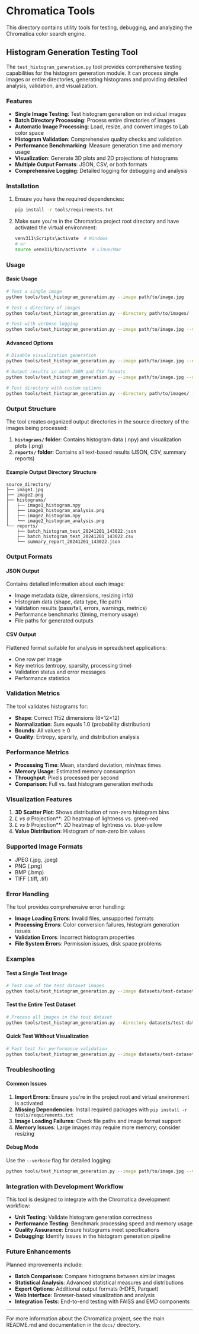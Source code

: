 # Chromatica Tools

This directory contains utility tools for testing, debugging, and analyzing the Chromatica color search engine.

## Histogram Generation Testing Tool

The `test_histogram_generation.py` tool provides comprehensive testing capabilities for the histogram generation module. It can process single images or entire directories, generating histograms and providing detailed analysis, validation, and visualization.

### Features

- **Single Image Testing**: Test histogram generation on individual images
- **Batch Directory Processing**: Process entire directories of images
- **Automatic Image Processing**: Load, resize, and convert images to Lab color space
- **Histogram Validation**: Comprehensive quality checks and validation
- **Performance Benchmarking**: Measure generation time and memory usage
- **Visualization**: Generate 3D plots and 2D projections of histograms
- **Multiple Output Formats**: JSON, CSV, or both formats
- **Comprehensive Logging**: Detailed logging for debugging and analysis

### Installation

1. Ensure you have the required dependencies:

   ```bash
   pip install -r tools/requirements.txt
   ```

2. Make sure you're in the Chromatica project root directory and have activated the virtual environment:
   ```bash
   venv311\Scripts\activate  # Windows
   # or
   source venv311/bin/activate  # Linux/Mac
   ```

### Usage

#### Basic Usage

```bash
# Test a single image
python tools/test_histogram_generation.py --image path/to/image.jpg

# Test a directory of images
python tools/test_histogram_generation.py --directory path/to/images/

# Test with verbose logging
python tools/test_histogram_generation.py --image path/to/image.jpg --verbose
```

#### Advanced Options

```bash
# Disable visualization generation
python tools/test_histogram_generation.py --image path/to/image.jpg --no-visualize

# Output results in both JSON and CSV formats
python tools/test_histogram_generation.py --image path/to/image.jpg --output-format both

# Test directory with custom options
python tools/test_histogram_generation.py --directory path/to/images/ --output-format csv --no-visualize
```

### Output Structure

The tool creates organized output directories in the source directory of the images being processed:

1. **`histograms/` folder**: Contains histogram data (.npy) and visualization plots (.png)
2. **`reports/` folder**: Contains all text-based results (JSON, CSV, summary reports)

#### Example Output Directory Structure

```
source_directory/
├── image1.jpg
├── image2.png
├── histograms/
│   ├── image1_histogram.npy
│   ├── image1_histogram_analysis.png
│   ├── image2_histogram.npy
│   └── image2_histogram_analysis.png
└── reports/
    ├── batch_histogram_test_20241201_143022.json
    ├── batch_histogram_test_20241201_143022.csv
    └── summary_report_20241201_143022.json
```

### Output Formats

#### JSON Output

Contains detailed information about each image:

- Image metadata (size, dimensions, resizing info)
- Histogram data (shape, data type, file path)
- Validation results (pass/fail, errors, warnings, metrics)
- Performance benchmarks (timing, memory usage)
- File paths for generated outputs

#### CSV Output

Flattened format suitable for analysis in spreadsheet applications:

- One row per image
- Key metrics (entropy, sparsity, processing time)
- Validation status and error messages
- Performance statistics

### Validation Metrics

The tool validates histograms for:

- **Shape**: Correct 1152 dimensions (8×12×12)
- **Normalization**: Sum equals 1.0 (probability distribution)
- **Bounds**: All values ≥ 0
- **Quality**: Entropy, sparsity, and distribution analysis

### Performance Metrics

- **Processing Time**: Mean, standard deviation, min/max times
- **Memory Usage**: Estimated memory consumption
- **Throughput**: Pixels processed per second
- **Comparison**: Full vs. fast histogram generation methods

### Visualization Features

1. **3D Scatter Plot**: Shows distribution of non-zero histogram bins
2. **L* vs a* Projection**: 2D heatmap of lightness vs. green-red
3. **L* vs b* Projection**: 2D heatmap of lightness vs. blue-yellow
4. **Value Distribution**: Histogram of non-zero bin values

### Supported Image Formats

- JPEG (.jpg, .jpeg)
- PNG (.png)
- BMP (.bmp)
- TIFF (.tiff, .tif)

### Error Handling

The tool provides comprehensive error handling:

- **Image Loading Errors**: Invalid files, unsupported formats
- **Processing Errors**: Color conversion failures, histogram generation issues
- **Validation Errors**: Incorrect histogram properties
- **File System Errors**: Permission issues, disk space problems

### Examples

#### Test a Single Test Image

```bash
# Test one of the test dataset images
python tools/test_histogram_generation.py --image datasets/test-dataset-50/test.jpg --verbose
```

#### Test the Entire Test Dataset

```bash
# Process all images in the test dataset
python tools/test_histogram_generation.py --directory datasets/test-dataset-50/ --output-format both
```

#### Quick Test Without Visualization

```bash
# Fast test for performance validation
python tools/test_histogram_generation.py --image datasets/test-dataset-50/test.jpg --no-visualize --output-format json
```

### Troubleshooting

#### Common Issues

1. **Import Errors**: Ensure you're in the project root and virtual environment is activated
2. **Missing Dependencies**: Install required packages with `pip install -r tools/requirements.txt`
3. **Image Loading Failures**: Check file paths and image format support
4. **Memory Issues**: Large images may require more memory; consider resizing

#### Debug Mode

Use the `--verbose` flag for detailed logging:

```bash
python tools/test_histogram_generation.py --image path/to/image.jpg --verbose
```

### Integration with Development Workflow

This tool is designed to integrate with the Chromatica development workflow:

- **Unit Testing**: Validate histogram generation correctness
- **Performance Testing**: Benchmark processing speed and memory usage
- **Quality Assurance**: Ensure histograms meet specifications
- **Debugging**: Identify issues in the histogram generation pipeline

### Future Enhancements

Planned improvements include:

- **Batch Comparison**: Compare histograms between similar images
- **Statistical Analysis**: Advanced statistical measures and distributions
- **Export Options**: Additional output formats (HDF5, Parquet)
- **Web Interface**: Browser-based visualization and analysis
- **Integration Tests**: End-to-end testing with FAISS and EMD components

---

For more information about the Chromatica project, see the main README.md and documentation in the `docs/` directory.
